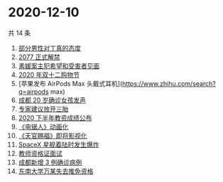 # 2020-12-10

共 14 条

<!-- BEGIN -->
<!-- 最后更新时间 Thu Dec 10 2020 13:04:05 GMT+0800 (CST) -->
1. [部分男性对丁真的态度](https://www.zhihu.com/search?q=丁真)
1. [2077 正式解禁](https://www.zhihu.com/search?q=赛博朋克2077)
1. [素媛案主犯希望和受害者见面](https://www.zhihu.com/search?q=素媛案)
1. [2020 年双十二购物节](https://www.zhihu.com/search?q=双十二)
1. [苹果发布 AirPods Max 头戴式耳机](https://www.zhihu.com/search?q=airpods max)
1. [成都 20 岁确诊女孩发声](https://www.zhihu.com/search?q=成都孙女)
1. [专家建议放开三胎](https://www.zhihu.com/search?q=三胎)
1. [2020 下半年教资成绩公布](https://www.zhihu.com/search?q=教资成绩)
1. [《电锯人》动画化](https://www.zhihu.com/search?q=电锯人)
1. [《天官赐福》即将影视化](https://www.zhihu.com/search?q=天官赐福)
1. [SpaceX 星舰着陆时发生爆炸](https://www.zhihu.com/search?q=spacex)
1. [教师资格证面试](https://www.zhihu.com/search?q=教资面试怎么准备)
1. [成都新增 3 例确诊病例](https://www.zhihu.com/search?q=成都新增)
1. [东南大学万某失去推免资格](https://www.zhihu.com/search?q=东南大学)
<!-- END -->
